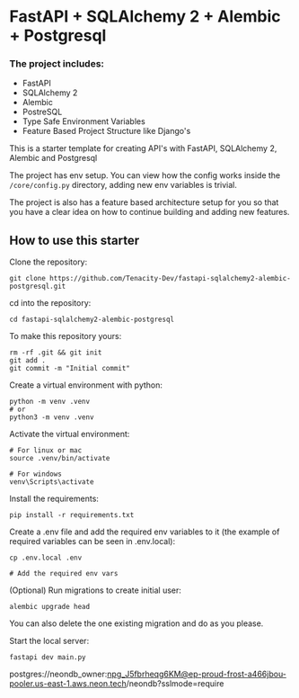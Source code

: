 # FastAPI + SQLAlchemy 2 + Alembic + Postgresql

### The project includes:
- FastAPI
- SQLAlchemy 2
- Alembic
- PostreSQL
- Type Safe Environment Variables
- Feature Based Project Structure like Django's

This is a starter template for creating API's with FastAPI, SQLAlchemy 2, Alembic and Postgresql

The project has env setup. You can view how the config works inside the `/core/config.py` directory, adding new env variables is trivial.

The project is also has a feature based architecture setup for you so that you have a clear idea on how to continue building and adding new features.

## How to use this starter

Clone the repository:
```
git clone https://github.com/Tenacity-Dev/fastapi-sqlalchemy2-alembic-postgresql.git
```

cd into the repository:
```
cd fastapi-sqlalchemy2-alembic-postgresql
```

To make this repository yours:
```
rm -rf .git && git init
git add .
git commit -m "Initial commit"
```

Create a virtual environment with python:
```
python -m venv .venv
# or
python3 -m venv .venv
```

Activate the virtual environment:
```
# For linux or mac
source .venv/bin/activate

# For windows
venv\Scripts\activate
```

Install the requirements:
```
pip install -r requirements.txt
```

Create a .env file and add the required env variables to it (the example of required variables can be seen in .env.local):
```
cp .env.local .env

# Add the required env vars
```

(Optional) Run migrations to create initial user:
```
alembic upgrade head
```

You can also delete the one existing migration and do as you please.

Start the local server:
```
fastapi dev main.py
```


postgres://neondb_owner:npg_J5fbrheqg6KM@ep-proud-frost-a466jbou-pooler.us-east-1.aws.neon.tech/neondb?sslmode=require